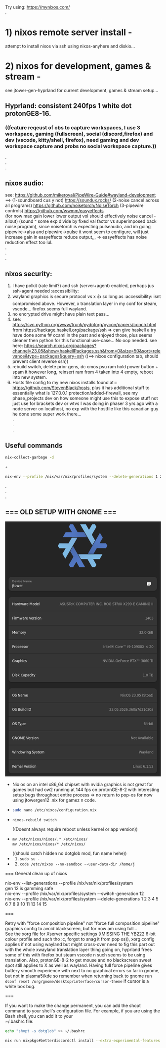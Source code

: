 Try using: https://mynixos.com/  
.  
# 1) nixos remote server install -  
attempt to install nixos via ssh using nixos-anyhere and diskio...  
# 2) nixos for development, games & stream - 
see jtower-gen-hyprland for current development, games & stream setup...  
## Hyprland: consistent 240fps 1 white dot protonGE8-16.  
### ((feature reqeust of obs to capture workspaces, I use 3 workspace, gaming (fullscreen), social (discord,firefox) and dev (vscode, kitty/shell, firefox), need gaming and dev workspace capture and probs no social workspace capture.))    
.  
.  
.  
## nixos audio:
see: https://github.com/mikeroyal/PipeWire-Guide#wayland-development  
==> (1-soundboard cus y not) https://soundux.rocks/  (2-noise cancel across all programs) https://github.com/noisetorch/NoiseTorch  (3-pipewire controls) https://github.com/wwmm/easyeffects  
(for now max gain lower lower output vol should effectively noise cancel - allout) (sound ^ some exp divide by fixed val factor vs superimposed back noise program), since noisetorch is expecting pulseaudio, and im going pipewire->alsa and pipewire->pulse it wont seem to configure, will just increase gain in easyeffects reduce output,,, => easyeffects has noise reduction effect too lul.     
.  
.  
.  
## nixos security:  
1) I have polkit (rate limit?) and ssh (server+agent) enabled, perhaps jus ssh-agent needed :accessibility:    
2) wayland graphics is secure protocol vs x 👍 so long as :accessibility: isnt compromised above. However, x translation layer in my conf for steam, vscode... firefox seems full wayland.        
3) no encrypted drive might have plain text pass...
4) see: https://svn.python.org/www/trunk/pydotorg/pycon/papers/conch.html from https://hackage.haskell.org/package/ssh => can give haskell a try have done some f# ocaml in the past and enjoyed those, plus seems cleaner then python for this functional use-case... No oop needed. see here: https://search.nixos.org/packages?channel=23.05&show=haskellPackages.ssh&from=0&size=50&sort=relevance&type=packages&query=ssh ((==> nixos configuration tab, should prevent client reverse ssh))
5) rebuild switch, delete prior gens, dc cmos psu ram hold power button + spam it however long, reinsert ram from 4 taken into 4 empty, reboot into new system.
6) Hosts file config to my new nixos installs found at::: https://github.com/StevenBlack/hosts, plus it has additional stuff to essentially what is 127.0.0.1 protection/added-firewall, see my phase_projects dev on how someone might use this to expose stuff not just use for brackets dev or wtvs I was doing in phaser 3 yrs ago with a node server on localhost, no exp with the hostfile like this canadian guy he done some super work there...  
.  
.  
.  
## Useful commands    
``` bash
nix-collect-garbage -d
```
``` + ``` 
``` bash
nix-env --profile /nix/var/nix/profiles/system --delete-generations 1 2 3 4 5 6 7 8 9 10 11 13 14 15
```
.  
.  
.  
## === OLD SETUP WITH GNOME ===     
![current setup](./images/nixcurrent.png)
- Nix os on an intel x86_64 chipset with nvidia graphics is not great for games but had ow2 running at 144 fps on protonGE-8-2 with interesting setup bugs throughout entire process => no return to pop-os for now using jtowergen12 .nix for gamez n code.     
- ``` Bash
  sudo nano /etc/nixos/configuration.nix
  ```
- ``` Bash
  nixos-rebuild switch
  ```
  ((Doesnt always require reboot unless kernel or app version))
- ```
  mv /etc/nixos/nixos/.* /etc/nixos/
  mv /etc/nixos/nixos/* /etc/nixos/
  ```
  ((should catch hidden no dotglob mod, fun name hehe))  
- 1) ``` sudo su - ```
- 2) ``` code /etc/nixos --no-sandbox --user-data-dir /home/j ```
  
=== General clean up of nixos  
  
nix-env --list-generations --profile /nix/var/nix/profiles/system  
gen 12 is gamming safe  
nix-env --profile /nix/var/nix/profiles/system --switch-generation 12  
nix-env --profile /nix/var/nix/profiles/system --delete-generations 1 2 3 4 5 6 7 8 9 10 11 13 14 15   
  
===  
  
Retry with "force composition pipeline" not "force full composition pipeline" graphics config to avoid blackscreen, but for now am using full...  
See the xorg file for Xserver specific settings ((MISSING THE YB222 6-bit colour profile and such tho :c, forgot to snag it from pop os)), xorg config applies if not using wayland but might cross-over need to fig this part out with the whole xwayland translation layer thing going on, hyprland frees some of this with firefox but steam vscode n such seems to be using translation. Also, protonGE-8-2 to get mouse and no blackscreen sweet spot still applies to X as well as wayland. Having full force pipeline gives buttery smooth experience with next to no graphical errors so far in gnome, but not in plasma5/kde so remember when returning back to gnome run ``` dconf reset /org/gnome/desktop/interface/cursor-theme ``` if cursor is a white box bug.       
  
===  
  
If you want to make the change permanent, you can add the shopt command to your shell's   configuration file. For example, if you are using the Bash shell, you can add it to your   
~/.bashrc file:  
  
``` bash
echo "shopt -s dotglob" >> ~/.bashrc
```
```  bash
nix run nixpkgs#betterdiscordctl install --extra-experimental-features nix-command --extra-experimental-features flakes
```  
